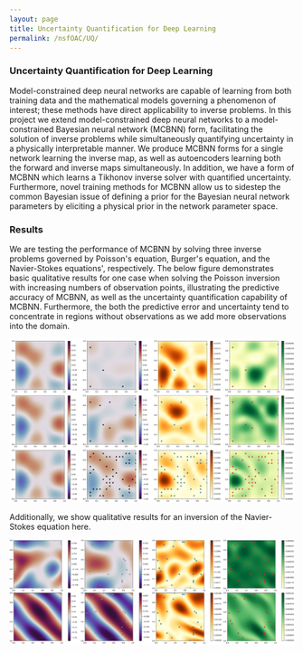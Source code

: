 ```yaml
---
layout: page
title: Uncertainty Quantification for Deep Learning 
permalink: /nsfOAC/UQ/
---
```

### Uncertainty Quantification for Deep Learning

Model-constrained deep neural networks are capable of learning from both training data and the mathematical models governing a phenomenon of interest; these methods have direct applicability to inverse problems. In this project we extend model-constrained deep neural networks to a model-constrained Bayesian neural network (MCBNN) form, facilitating the solution of inverse problems while simultaneously quantifying uncertainty in a physically interpretable manner. We produce MCBNN forms for a single network learning the inverse map, as well as autoencoders learning both the forward and inverse maps simultaneously. In addition, we have a form of MCBNN which learns a Tikhonov inverse solver with quantified uncertainty. Furthermore, novel training methods for MCBNN allow us to sidestep the common Bayesian issue of defining a prior for the Bayesian neural network parameters by eliciting a physical prior in the network parameter space.

### Results

We are testing the performance of MCBNN by solving three inverse problems governed by Poisson's equation, Burger's equation, and the Navier-Stokes equations', respectively. The below figure demonstrates basic qualitative results for one case when solving the Poisson inversion with increasing numbers of observation points, illustrating the predictive accuracy of MCBNN, as well as the uncertainty quantification capability of MCBNN. Furthermore, the both the predictive error and uncertainty tend to concentrate in regions without observations as we add more observations into the domain.

<!-- ![PDE parameters solved when inverting the Poisson equation. From left to right; true solution, predicted solution, absolute error of prediction, standard deviation of prediction. Observation locations indicated by dots.](/assets/figures/rusty/mcbnn_poisson_no_titles.png "fig:mcbnn_heateq") -->

![PDE parameters solved when inverting the Poisson equation. From left to right; true solution, predicted solution, absolute error of prediction, standard deviation of prediction. From top to bottom; 5 observations, 10 observations, 50 observations. Observation locations indicated by dots.](/assets/figures/rusty/nsfoac_23-24/poisson/increasing_observation_count.png "fig:mcbnn_heateq")

Additionally, we show qualitative results for an inversion of the Navier-Stokes equation here.

![Initial conditions solved when inverting the Navier-Stokes equation. From left to right; true solution, predicted solution, absolute error of prediction, standard deviation of prediction. From top to bottom; initial condition, terminal condition. Observation locations indicated by dots.](/assets/figures/rusty/nsfoac_23-24/navierstokes/case_289.png "fig:mcbnn_navier")

<!-- Furthermore, tests have shown that training MCBNN with a "warm-start" --- a way to sample particles from the physical prior --- enables the network to learn faster than networks with initial parameters sampled from a simple, non-physical distribution like a Gaussian. -->